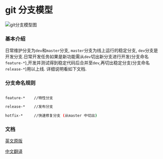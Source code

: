 git 分支模型
================

![git分支模型图](http://s.androidesk.com/docs/git%E5%88%86%E6%94%AF%E6%A8%A1%E5%9E%8B.gif)

### 基本介绍

日常维护分支为`dev`和`master`分支, `master`分支为线上运行的稳定分支, `dev`分支是开发分支.日常开发任务如果是新功能需从`dev`切出新分支进行开发(分支命名`feature-*`),开发并测试得到稳定代码后合并至`dev`,再切出稳定分支(分支命名`release-*`)用以上线. 详细说明看如下文档.

### 分支命名规则
 

```sh

feature-*    //特性分支

release-*    //发布分支

hotfix-*     //快速修复分支 (从master 中切出)

```

### 文档

[英文原版](http://nvie.com/posts/a-successful-git-branching-model/)

[中文翻译](http://blog.csdn.net/dbzhang800/article/details/6798724)
